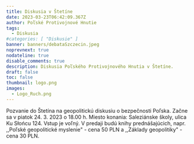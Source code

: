 ```yaml
---
title: Diskusia v Štetíne
date: 2023-03-23T06:42:09.367Z
author: Poľské Protivojnové Hnutie
tags:
  - Diskusia
#categories: [ "Diskusie" ]
banner: banners/debataSzczecin.jpeg
noprevnext: true
nodateline: true
disable_comments: true
description: Diskusia Poľského Protivojnového Hnutia v Štetíne.
draft: false
toc: false
thumbnail: logo.png
images:
  - Logo_Ruch.png
---
```


Pozvanie do Štetína na geopolitickú diskusiu o bezpečnosti Poľska. Začne sa v piatok 24. 3. 2023 o 18.00 h. Miesto konania: Saleziánske školy, ulica Ku Słońcu 124. Vstup je voľný. V predaji budú knihy prednášajúcich, napr. ,,Poľské geopolitické myslenie" - cena 50 PLN a ,,Základy geopolitiky" - cena 30 PLN.
